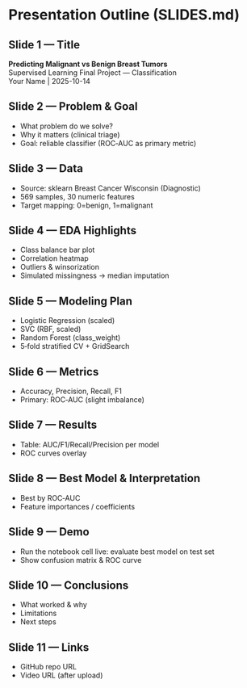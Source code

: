 # Presentation Outline (SLIDES.md)

## Slide 1 — Title
**Predicting Malignant vs Benign Breast Tumors**  
Supervised Learning Final Project — Classification  
Your Name | 2025-10-14

## Slide 2 — Problem & Goal
- What problem do we solve?
- Why it matters (clinical triage)
- Goal: reliable classifier (ROC‑AUC as primary metric)

## Slide 3 — Data
- Source: sklearn Breast Cancer Wisconsin (Diagnostic)
- 569 samples, 30 numeric features
- Target mapping: 0=benign, 1=malignant

## Slide 4 — EDA Highlights
- Class balance bar plot
- Correlation heatmap
- Outliers & winsorization
- Simulated missingness → median imputation

## Slide 5 — Modeling Plan
- Logistic Regression (scaled)
- SVC (RBF, scaled)
- Random Forest (class_weight)
- 5‑fold stratified CV + GridSearch

## Slide 6 — Metrics
- Accuracy, Precision, Recall, F1
- Primary: ROC‑AUC (slight imbalance)

## Slide 7 — Results
- Table: AUC/F1/Recall/Precision per model
- ROC curves overlay

## Slide 8 — Best Model & Interpretation
- Best by ROC‑AUC
- Feature importances / coefficients

## Slide 9 — Demo
- Run the notebook cell live: evaluate best model on test set
- Show confusion matrix & ROC curve

## Slide 10 — Conclusions
- What worked & why
- Limitations
- Next steps

## Slide 11 — Links
- GitHub repo URL
- Video URL (after upload)
